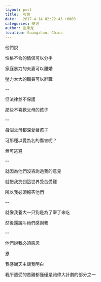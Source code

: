 ```yaml
---
layout: post
title:  可怜
date:   2017-4-14 02:22:43 +0800
categories: 随记
author: 崔秉龙
location: Guangzhou, China
---
```









他們說

性格不合的情侶可以分手

家庭暴力的夫妻可以離婚

壓力太大的職員可以辭職

--

但法律並不保護

那些不喜歡父母的孩子

--

每個父母都深愛著孩子

可那種以愛為名的傷害呢？

無可逃避

--

就因為他們沒咨詢過我的意見

就把我扔到這世界受苦受難

所以我必須報答他們

--

就像我養大一只狗是為了宰了來吃

然後還說叫祂們感謝我

--

他們說我必須感恩

恩

我感謝天主讓我明白

我所遭受的苦難都僅僅是祂偉大計劃的部分之一